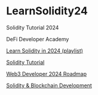 # LearnSolidity24

Solidity Tutorial 2024

DeFi Developer Academy

[Learn Solidity in 2024 (playlist)](https://www.youtube.com/watch?v=ikEOn-2rmWE&list=PLBy3Qkuapv_7NhggBKmjQBFUixsy4VLyb&index=1)

[Solidity Tutorial](https://www.youtube.com/watch?v=AYpftDFiIgk&t=3199s)

[Web3 Developer 2024 Roadmap](https://www.youtube.com/watch?v=jYEqoIeAoBg&t=4352s)

[Solidity & Blockchain Development](https://www.youtube.com/watch?v=vwBxc8qfei8)